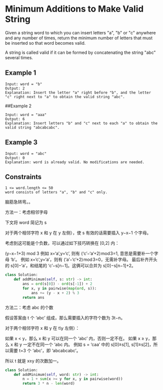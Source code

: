 # Minimum Additions to Make Valid String

Given a string word to which you can insert letters "a", "b" or "c" anywhere and any number of times, return the minimum number of letters that must be inserted so that word becomes valid.

A string is called valid if it can be formed by concatenating the string "abc" several times.

## Example 1

```text
Input: word = "b"
Output: 2
Explanation: Insert the letter "a" right before "b", and the letter "c" right next to "a" to obtain the valid string "abc".
```

##Example 2

```text
Input: word = "aaa"
Output: 6
Explanation: Insert letters "b" and "c" next to each "a" to obtain the valid string "abcabcabc".
```

## Example 3

```text
Input: word = "abc"
Output: 0
Explanation: word is already valid. No modifications are needed. 
```

## Constraints

```text
1 <= word.length <= 50
word consists of letters "a", "b" and "c" only. 
```

脑筋急转弯。。

方法一：考虑相邻字母

下文将 word 简记为 s

对于两个相邻字符 x 和 y 在 y 左侧），使 s 有效的话需要插入 y−x−1 个字母。

考虑到这可能是个负数，可以通过如下技巧转换在 [0,2] 内：

(y−x−1+3) mod 3
例如 x=‘a’,y=‘c’, 则有 (‘c’−‘a’+2) mod 3=1, 意思是需要补一个字母 ‘b’。
例如 x=‘c’,y=‘a’，则有 (‘a’−‘c’+2) mod 3=0，无需补字母。
最后补齐开头的 s[0]−‘a’，和结尾的 ‘c’−s[n−1]。这俩可以合并为 s[0]−s[n−1]+2。

```python
class Solution:
    def addMinimum(self, s: str) -> int:
        ans = ord(s[0]) - ord(s[-1]) + 2
        for x, y in pairwise(map(ord, s)):
            ans += (y - x + 2) % 3
        return ans

```

方法二：考虑 abc 的个数

假设答案由 t 个 ‘abc’ 组成，那么需要插入的字符个数为 3t−n。

对于两个相邻字符 x 和 y 在 t\y 左侧）：

如果 x < y，那么 x 和 y 可以在同一个 ‘abc’ 内，否则一定不在。
如果 x ≥ y，那么 x 和 y 一定不在同一个 ‘abc 内。
例如 s = ‘caa’ 中的 s[0]≥s[1], s[1]≥s[2]，所以需要 t=3 个 ‘abc’，即 ‘abcabcabc’。

所以 t 就是 x≥y 的次数加一。

```python
class Solution:
    def addMinimum(self, word: str) -> int:
        n = 1 + sum(x >= y for x, y in pairwise(word))
        return 3 * n - len(word)
```